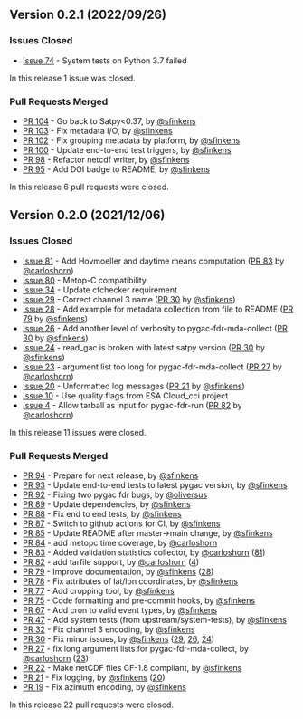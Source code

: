 ## Version 0.2.1 (2022/09/26)

### Issues Closed

* [Issue 74](https://github.com/pytroll/pygac-fdr/issues/74) - System tests on Python 3.7 failed

In this release 1 issue was closed.

### Pull Requests Merged

* [PR 104](https://github.com/pytroll/pygac-fdr/pull/104) - Go back to Satpy<0.37, by [@sfinkens](https://github.com/sfinkens)
* [PR 103](https://github.com/pytroll/pygac-fdr/pull/103) - Fix metadata I/O, by [@sfinkens](https://github.com/sfinkens)
* [PR 102](https://github.com/pytroll/pygac-fdr/pull/102) - Fix grouping metadata by platform, by [@sfinkens](https://github.com/sfinkens)
* [PR 100](https://github.com/pytroll/pygac-fdr/pull/100) - Update end-to-end test triggers, by [@sfinkens](https://github.com/sfinkens)
* [PR 98](https://github.com/pytroll/pygac-fdr/pull/98) - Refactor netcdf writer, by [@sfinkens](https://github.com/sfinkens)
* [PR 95](https://github.com/pytroll/pygac-fdr/pull/95) - Add DOI badge to README, by [@sfinkens](https://github.com/sfinkens)

In this release 6 pull requests were closed.


## Version 0.2.0 (2021/12/06)

### Issues Closed

* [Issue 81](https://github.com/pytroll/pygac-fdr/issues/81) - Add Hovmoeller and daytime means computation ([PR 83](https://github.com/pytroll/pygac-fdr/pull/83) by [@carloshorn](https://github.com/carloshorn))
* [Issue 80](https://github.com/pytroll/pygac-fdr/issues/80) - Metop-C compatibility
* [Issue 34](https://github.com/pytroll/pygac-fdr/issues/34) - Update cfchecker requirement
* [Issue 29](https://github.com/pytroll/pygac-fdr/issues/29) - Correct channel 3 name ([PR 30](https://github.com/pytroll/pygac-fdr/pull/30) by [@sfinkens](https://github.com/sfinkens))
* [Issue 28](https://github.com/pytroll/pygac-fdr/issues/28) - Add example for metadata collection from file to README ([PR 79](https://github.com/pytroll/pygac-fdr/pull/79) by [@sfinkens](https://github.com/sfinkens))
* [Issue 26](https://github.com/pytroll/pygac-fdr/issues/26) - Add another level of verbosity to pygac-fdr-mda-collect ([PR 30](https://github.com/pytroll/pygac-fdr/pull/30) by [@sfinkens](https://github.com/sfinkens))
* [Issue 24](https://github.com/pytroll/pygac-fdr/issues/24) - read_gac is broken with latest satpy version ([PR 30](https://github.com/pytroll/pygac-fdr/pull/30) by [@sfinkens](https://github.com/sfinkens))
* [Issue 23](https://github.com/pytroll/pygac-fdr/issues/23) - argument list too long for pygac-fdr-mda-collect ([PR 27](https://github.com/pytroll/pygac-fdr/pull/27) by [@carloshorn](https://github.com/carloshorn))
* [Issue 20](https://github.com/pytroll/pygac-fdr/issues/20) - Unformatted log messages ([PR 21](https://github.com/pytroll/pygac-fdr/pull/21) by [@sfinkens](https://github.com/sfinkens))
* [Issue 10](https://github.com/pytroll/pygac-fdr/issues/10) - Use quality flags from ESA Cloud_cci project
* [Issue 4](https://github.com/pytroll/pygac-fdr/issues/4) - Allow tarball as input for pygac-fdr-run ([PR 82](https://github.com/pytroll/pygac-fdr/pull/82) by [@carloshorn](https://github.com/carloshorn))

In this release 11 issues were closed.

### Pull Requests Merged

* [PR 94](https://github.com/pytroll/pygac-fdr/pull/94) - Prepare for next release, by [@sfinkens](https://github.com/sfinkens)
* [PR 93](https://github.com/pytroll/pygac-fdr/pull/93) - Update end-to-end tests to latest pygac version, by [@sfinkens](https://github.com/sfinkens)
* [PR 92](https://github.com/pytroll/pygac-fdr/pull/92) - Fixing two pygac fdr bugs, by [@oliversus](https://github.com/oliversus)
* [PR 89](https://github.com/pytroll/pygac-fdr/pull/89) - Update dependencies, by [@sfinkens](https://github.com/sfinkens)
* [PR 88](https://github.com/pytroll/pygac-fdr/pull/88) - Fix end to end tests, by [@sfinkens](https://github.com/sfinkens)
* [PR 87](https://github.com/pytroll/pygac-fdr/pull/87) - Switch to github actions for CI, by [@sfinkens](https://github.com/sfinkens)
* [PR 85](https://github.com/pytroll/pygac-fdr/pull/85) - Update README after master->main change, by [@sfinkens](https://github.com/sfinkens)
* [PR 84](https://github.com/pytroll/pygac-fdr/pull/84) - add metopc time coverage, by [@carloshorn](https://github.com/carloshorn)
* [PR 83](https://github.com/pytroll/pygac-fdr/pull/83) - Added validation statistics collector, by [@carloshorn](https://github.com/carloshorn) ([81](https://github.com/pytroll/pygac-fdr/issues/81))
* [PR 82](https://github.com/pytroll/pygac-fdr/pull/82) - add tarfile support, by [@carloshorn](https://github.com/carloshorn) ([4](https://github.com/pytroll/pygac-fdr/issues/4))
* [PR 79](https://github.com/pytroll/pygac-fdr/pull/79) - Improve documentation, by [@sfinkens](https://github.com/sfinkens) ([28](https://github.com/pytroll/pygac-fdr/issues/28))
* [PR 78](https://github.com/pytroll/pygac-fdr/pull/78) - Fix attributes of lat/lon coordinates, by [@sfinkens](https://github.com/sfinkens)
* [PR 77](https://github.com/pytroll/pygac-fdr/pull/77) - Add cropping tool, by [@sfinkens](https://github.com/sfinkens)
* [PR 75](https://github.com/pytroll/pygac-fdr/pull/75) - Code formatting and pre-commit hooks, by [@sfinkens](https://github.com/sfinkens)
* [PR 67](https://github.com/pytroll/pygac-fdr/pull/67) - Add cron to valid event types, by [@sfinkens](https://github.com/sfinkens)
* [PR 47](https://github.com/pytroll/pygac-fdr/pull/47) - Add system tests (from upstream/system-tests), by [@sfinkens](https://github.com/sfinkens)
* [PR 32](https://github.com/pytroll/pygac-fdr/pull/32) - Fix channel 3 encoding, by [@sfinkens](https://github.com/sfinkens)
* [PR 30](https://github.com/pytroll/pygac-fdr/pull/30) - Fix minor issues, by [@sfinkens](https://github.com/sfinkens) ([29](https://github.com/pytroll/pygac-fdr/issues/29), [26](https://github.com/pytroll/pygac-fdr/issues/26), [24](https://github.com/pytroll/pygac-fdr/issues/24))
* [PR 27](https://github.com/pytroll/pygac-fdr/pull/27) - fix long argument lists for pygac-fdr-mda-collect, by [@carloshorn](https://github.com/carloshorn) ([23](https://github.com/pytroll/pygac-fdr/issues/23))
* [PR 22](https://github.com/pytroll/pygac-fdr/pull/22) - Make netCDF files CF-1.8 compliant, by [@sfinkens](https://github.com/sfinkens)
* [PR 21](https://github.com/pytroll/pygac-fdr/pull/21) - Fix logging, by [@sfinkens](https://github.com/sfinkens) ([20](https://github.com/pytroll/pygac-fdr/issues/20))
* [PR 19](https://github.com/pytroll/pygac-fdr/pull/19) - Fix azimuth encoding, by [@sfinkens](https://github.com/sfinkens)

In this release 22 pull requests were closed.
